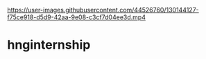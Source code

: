 

https://user-images.githubusercontent.com/44526760/130144127-f75ce918-d5d9-42aa-9e08-c3cf7d04ee3d.mp4

# hnginternship
